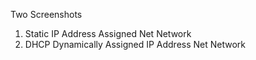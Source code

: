 Two Screenshots
1) Static IP Address Assigned Net Network
2) DHCP Dynamically Assigned IP Address Net Network
